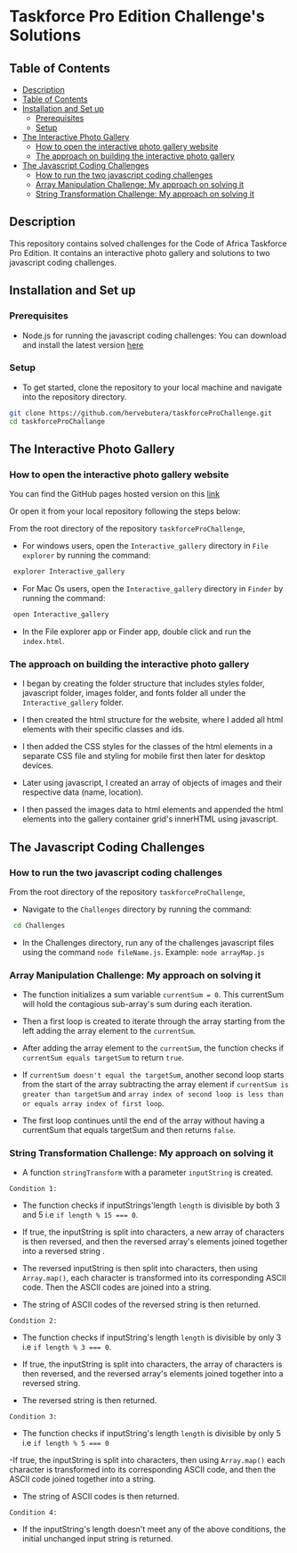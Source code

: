 # Taskforce Pro Edition Challenge's Solutions

## Table of Contents

- [Description](#description)
- [Table of Contents](#table-of-contents)
- [Installation and Set up](#installation-and-set-up)
  - [Prerequisites](#prerequisites)
  - [Setup](#setup)
- [The Interactive Photo Gallery](#the-interactive-photo-gallery)
    - [How to open the interactive photo gallery website](#how-to-open-the-interactive-photo-gallery-website)
    - [The approach on building the interactive photo gallery](#the-approach-on-building-the-interactive-photo-gallery)
- [The Javascript Coding Challenges](#the-javascript-coding-challenges)
    - [How to run the two javascript coding challenges](#how-to-run-the-two-javascript-coding-challenges)
    - [Array Manipulation Challenge: My approach on solving it](#array-manipulation-challenge-my-approach-on-solving-it)
    - [String Transformation Challenge: My approach on solving it](#string-transformation-challenge-my-approach-on-solving-it)  

## Description

This repository contains solved challenges for the Code of Africa Taskforce Pro Edition. It contains an interactive photo gallery and solutions to two javascript coding challenges.

## Installation and Set up

### Prerequisites

- Node.js for running the javascript coding challenges: You can download and install the latest version [here](https://nodejs.org/en/download)

### Setup

- To get started, clone the repository to your local machine and navigate into the repository directory.

```bash
git clone https://github.com/hervebutera/taskforceProChallenge.git
cd taskforceProChallange
```

## The Interactive Photo Gallery 

### How to open the interactive photo gallery website

You can find the GitHub pages hosted version on this [link](https://hervebutera.github.io/taskforceProChallenge/Interactive_gallery/)

Or open it from your local repository following the steps below:

From the root directory of the repository `taskforceProChallenge`, 

- For windows users, open the `Interactive_gallery` directory in `File explorer` by running the command: 
```bash
 explorer Interactive_gallery
``` 

- For Mac Os users, open the `Interactive_gallery` directory in `Finder` by running the command: 
```bash
 open Interactive_gallery
```

- In the File explorer app or Finder app, double click and run the `index.html`.

### The approach on building the interactive photo gallery

- I began by creating the folder structure that includes styles folder, javascript folder, 
images folder, and fonts folder all under the `Interactive_gallery` folder.

- I then created the html structure for the website, where I added all html elements
with their specific classes and ids.

- I then added the CSS styles for the classes of the html elements in a separate CSS file 
and styling for mobile first then later for desktop devices.

- Later using javascript, I created an array of objects of images and their respective data (name, location). 

- I then passed the images data to html elements and appended the html elements into the gallery 
container grid's innerHTML using javascript.

## The Javascript Coding Challenges

### How to run the two javascript coding challenges

From the root directory of the repository `taskforceProChallenge`, 

- Navigate to the `Challenges` directory by running the command:
```bash
 cd Challenges
```

- In the Challenges directory, run any of the challenges javascript files 
using the command `node fileName.js`. Example: `node arrayMap.js`

### Array Manipulation Challenge: My approach on solving it

- The function initializes a sum variable `currentSum = 0`. 
This currentSum will hold the contagious sub-array's sum during each iteration. 

- Then a first loop is created to iterate through the array starting from the left 
adding the array element to the `currentSum`.

- After adding the array element to the `currentSum`, the function checks if 
`currentSum equals targetSum` to return `true`.

- If `currentSum doesn't equal the targetSum`, another second loop starts 
from the start of the array subtracting the array element if 
`currentSum is greater than targetSum` and 
`array index of second loop is less than or equals array index of first loop`.

- The first loop continues until the end of the array without having a 
currentSum that equals targetSum and then returns `false`.

### String Transformation Challenge: My approach on solving it

- A function `stringTransform` with a parameter `inputString` is created.


`Condition 1: `

- The function checks if inputStrings'length `length` is divisible by both 3 
and 5 i.e `if length % 15 === 0`.

- If true, the inputString is split into characters, a new array of characters is then reversed,
and then the reversed array's elements joined together into a reversed string .

- The reversed inputString is then split into characters, then using `Array.map()`, 
each character is transformed into its corresponding ASCII code. Then the ASCII codes are joined into a string.

- The string of ASCII codes of the reversed string is then returned.


`Condition 2: `

- The function checks if inputString's length `length` is divisible by only 3
i.e `if length % 3 === 0`.

- If true, the inputString is split into characters, the array of characters is then reversed,
and the reversed array's elements joined together into a reversed string.

- The reversed string is then returned.


`Condition 3: `

- The function checks if inputString's length `length` is divisible by only 5
i.e `if length % 5 === 0`

-If true, the inputString is split into characters, then using `Array.map()` each character is
transformed into its corresponding ASCII code, and then the ASCII code joined together into a string.

- The string of ASCII codes is then returned.


`Condition 4: `

- If the inputString's length doesn't meet any of the above conditions, the initial unchanged
input string is returned.
